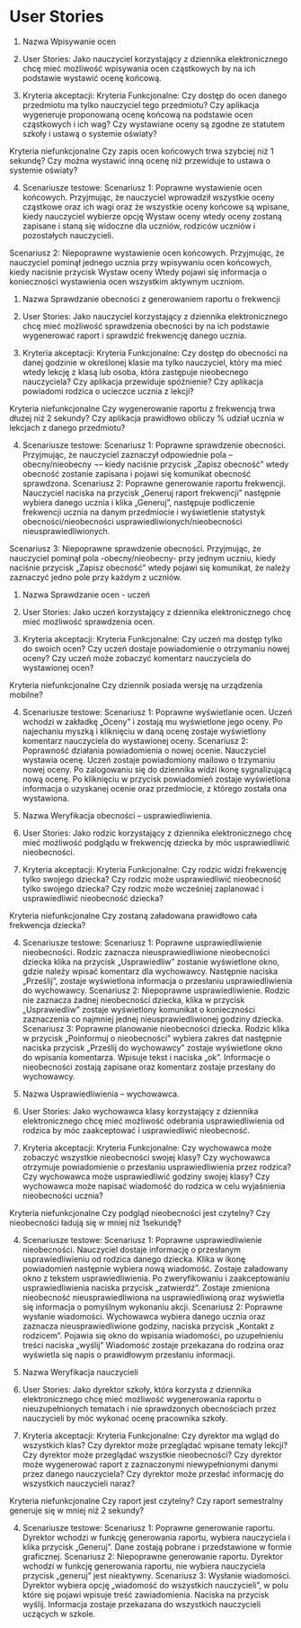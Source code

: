 # User Stories

1. Nazwa
Wpisywanie ocen

2. User Stories:
Jako nauczyciel korzystający z dziennika elektronicznego chcę mieć możliwość wpisywania ocen cząstkowych by na ich podstawie wystawić ocenę końcową.

3. Kryteria akceptacji:
Kryteria Funkcjonalne:
Czy dostęp do ocen danego przedmiotu ma tylko nauczyciel tego przedmiotu?
Czy aplikacja wygeneruje proponowaną ocenę końcową na podstawie ocen cząstkowych i ich wag? 
Czy wystawiane oceny są zgodne ze statutem szkoły i ustawą o systemie oświaty?
 
Kryteria niefunkcjonalne
Czy zapis ocen końcowych trwa szybciej niż 1 sekundę?
Czy można wystawić inną ocenę niż przewiduje to ustawa o systemie oświaty?
 
4. Scenariusze testowe:
Scenariusz 1: Poprawne wystawienie ocen końcowych.
Przyjmując, że nauczyciel wprowadził wszystkie oceny cząstkowe oraz ich wagi oraz że wszystkie oceny końcowe są wpisane, kiedy nauczyciel wybierze opcję Wystaw oceny wtedy oceny zostaną zapisane i staną się widoczne dla uczniów, rodziców uczniów i pozostałych nauczycieli. 

Scenariusz 2: Niepoprawne wystawienie ocen końcowych.
Przyjmując, że nauczyciel pominął jednego ucznia przy wpisywaniu ocen końcowych, kiedy naciśnie przycisk Wystaw oceny Wtedy pojawi się informacja o konieczności wystawienia ocen wszystkim aktywnym uczniom. 




1. Nazwa
Sprawdzanie obecności z generowaniem raportu o frekwencji 

2. User Stories:
Jako nauczyciel korzystający z dziennika elektronicznego chcę mieć możliwość sprawdzenia obecności by na ich podstawie wygenerować raport i sprawdzić frekwencję danego ucznia.

3. Kryteria akceptacji:
Kryteria Funkcjonalne:
Czy dostęp do obecności na danej godzinie w określonej klasie ma tylko nauczyciel, który ma mieć wtedy lekcję z klasą lub osoba, która zastępuje nieobecnego nauczyciela?
Czy aplikacja przewiduje spóźnienie? 
Czy aplikacja powiadomi rodzica o ucieczce ucznia z lekcji?
 
Kryteria niefunkcjonalne
Czy wygenerowanie raportu z frekwencją trwa dłużej niż 2 sekundy?
Czy aplikacja prawidłowo obliczy % udział ucznia w lekcjach z danego przedmiotu?
 
4. Scenariusze testowe:
Scenariusz 1: Poprawne sprawdzenie obecności.
Przyjmując, że nauczyciel zaznaczył odpowiednie pola – obecny/nieobecny ¬– kiedy naciśnie przycisk „Zapisz obecność” wtedy obecność zostanie zapisana i pojawi się komunikat obecność sprawdzona.
Scenariusz 2: Poprawne generowanie raportu frekwencji.
Nauczyciel naciska na przycisk „Generuj raport frekwencji” następnie wybiera danego ucznia i klika „Generuj”, następuje podliczenie frekwencji ucznia na danym przedmiocie i wyświetlenie statystyk obecności/nieobecności usprawiedliwionych/nieobecności nieusprawiedliwionych. 

Scenariusz 3: Niepoprawne sprawdzenie obecności.
Przyjmując, że nauczyciel pominął pola -obecny/nieobecny- przy jednym uczniu, kiedy naciśnie przycisk „Zapisz obecność” wtedy pojawi się komunikat, że należy zaznaczyć jedno pole przy każdym z uczniów. 


1. Nazwa
Sprawdzanie ocen - uczeń

2. User Stories:
Jako uczeń korzystający z dziennika elektronicznego chcę mieć możliwość sprawdzenia ocen.

3. Kryteria akceptacji:
Kryteria Funkcjonalne:
Czy uczeń ma dostęp tylko do swoich ocen?
Czy uczeń dostaje powiadomienie o otrzymaniu nowej oceny? 
Czy uczeń może zobaczyć komentarz nauczyciela do wystawionej ocen?
 
Kryteria niefunkcjonalne
Czy dziennik posiada wersję na urządzenia mobilne?

4. Scenariusze testowe:
Scenariusz 1: Poprawne wyświetlanie ocen.
Uczeń wchodzi w zakładkę „Oceny” i zostają mu wyświetlone jego oceny. Po najechaniu myszką i kliknięciu w daną ocenę zostaje wyświetlony komentarz nauczyciela do wystawionej oceny. 
Scenariusz 2: Poprawność działania powiadomienia o nowej ocenie. 
Nauczyciel wystawia ocenę. Uczeń zostaje powiadomiony mailowo o trzymaniu nowej oceny. Po zalogowaniu się do dziennika widzi ikonę sygnalizującą nową ocenę. Po kliknięciu w przycisk powiadomień zostaje wyświetlona informacja o uzyskanej ocenie oraz przedmiocie, z którego została ona wystawiona.


1. Nazwa
Weryfikacja obecności – usprawiedliwienia. 

2. User Stories:
Jako rodzic korzystający z dziennika elektronicznego chcę mieć możliwość podglądu w frekwencję dziecka by móc usprawiedliwić nieobecności.

3. Kryteria akceptacji:
Kryteria Funkcjonalne:
Czy rodzic widzi frekwencję tylko swojego dziecka?
Czy rodzic może usprawiedliwić nieobecność tylko swojego dziecka? 
Czy rodzic może wcześniej zaplanować i usprawiedliwić nieobecność dziecka?
 
Kryteria niefunkcjonalne
Czy zostaną załadowana prawidłowo cała frekwencja dziecka?

4. Scenariusze testowe:
Scenariusz 1: Poprawne usprawiedliwienie nieobecności.
Rodzic zaznacza nieusprawiedliwione nieobecności dziecka klika na przycisk „Usprawiedliw” zostanie wyświetlone okno, gdzie należy wpisać komentarz dla wychowawcy. Następnie naciska „Prześlij”, zostaje wyświetlona informacja o przesłaniu usprawiedliwienia do wychowawcy. 
Scenariusz 2: Niepoprawne usprawiedliwienie.
Rodzic nie zaznacza żadnej nieobecności dziecka, klika w przycisk „Usprawiedliw” zostaje wyświetlony komunikat o konieczności zaznaczenia co najmniej jednej nieusprawiedliwionej godziny dziecka. 
Scenariusz 3: Poprawne planowanie nieobecności dziecka.
Rodzic klika w przycisk „Poinformuj o nieobecności” wybiera zakres dat następnie naciska przycisk „Prześlij do wychowawcy” zostaje wyświetlone okno do wpisania komentarza. Wpisuje tekst i naciska „ok”. Informacje o nieobecności zostają zapisane oraz komentarz zostaje przesłany do wychowawcy. 



1. Nazwa
Usprawiedliwienia – wychowawca.

2. User Stories:
Jako wychowawca klasy korzystający z dziennika elektronicznego chcę mieć możliwość odebrania usprawiedliwienia od rodzica by móc zaakceptować i usprawiedliwić nieobecność.

3. Kryteria akceptacji:
Kryteria Funkcjonalne:
Czy wychowawca może zobaczyć wszystkie nieobecności swojej klasy?
Czy wychowawca otrzymuje powiadomienie o przesłaniu usprawiedliwienia przez rodzica? 
Czy wychowawca może usprawiedliwić godziny swojej klasy?
Czy wychowawca może napisać wiadomość do rodzica w celu wyjaśnienia nieobecności ucznia?

Kryteria niefunkcjonalne
Czy podgląd nieobecności jest czytelny?
Czy nieobecności ładują się w mniej niż 1sekundę?

4. Scenariusze testowe:
Scenariusz 1: Poprawne usprawiedliwienie nieobecności.
Nauczyciel dostaje informację o przesłanym usprawiedliwieniu od rodzica danego dziecka. Klika w ikonę powiadomień następnie wybiera nową wiadomość. Zostaje załadowany okno z tekstem usprawiedliwienia. Po zweryfikowaniu i zaakceptowaniu usprawiedliwienia naciska przycisk „zatwierdź”. Zostaje zmieniona nieobecność nieusprawiedliwiona na usprawiedliwioną oraz wyświetla się informacja o pomyślnym wykonaniu akcji.
Scenariusz 2: Poprawne wysłanie wiadomości.
Wychowawca wybiera danego ucznia oraz zaznacza nieusprawiedliwione godziny, naciska przycisk „Kontakt z rodzicem”. Pojawia się okno do wpisania wiadomości, po uzupełnieniu treści naciska „wyślij” Wiadomość zostaje przekazana do rodzina oraz wyświetla się napis o prawidłowym przesłaniu informacji. 



1. Nazwa
Weryfikacja nauczycieli

2. User Stories:
Jako dyrektor szkoły, która korzysta z dziennika elektronicznego chcę mieć możliwość wygenerowania raportu o nieuzupełnionych tematach i nie sprawdzonych obecnościach przez nauczycieli by móc wykonać ocenę pracownika szkoły.

3. Kryteria akceptacji:
Kryteria Funkcjonalne:
Czy dyrektor ma wgląd do wszystkich klas?
Czy dyrektor może przeglądać wpisane tematy lekcji? 
Czy dyrektor może przeglądać wszystkie nieobecności?
Czy dyrektor może wygenerować raport z zaznaczonymi niewypełnionymi danymi przez danego nauczyciela?
Czy dyrektor może przesłać informację do wszystkich nauczycieli naraz? 

Kryteria niefunkcjonalne
Czy raport jest czytelny?
Czy raport semestralny generuje się w mniej niż 2 sekundy?

4. Scenariusze testowe:
Scenariusz 1: Poprawne generowanie raportu.
Dyrektor wchodzi w funkcję generowania raportu, wybiera nauczyciela i klika przycisk „Generuj”. Dane zostają pobrane i przedstawione w formie graficznej.
Scenariusz 2: Niepoprawne generowanie raportu.
Dyrektor wchodzi w funkcję generowania raportu, nie wybiera nauczyciela przycisk „generuj” jest nieaktywny. 
Scenariusz 3: Wysłanie wiadomości.
Dyrektor wybiera opcję „wiadomość do wszystkich nauczycieli”, w polu które się pojawi wpisuje treść zawiadomienia. Naciska na przycisk wyślij. Informacja zostaje przekazana do wszystkich nauczycieli uczących w szkole. 

